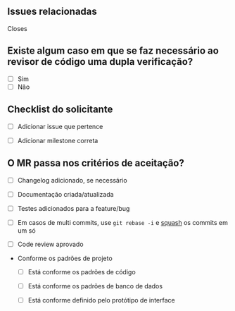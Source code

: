 ## Issues relacionadas

Closes <!-- Código da issue -->

## Existe algum caso em que se faz necessário ao revisor de código uma dupla verificação?

- [ ] Sim
- [ ] Não

<!-- Descreva em casos positivos -->

## Checklist do solicitante

- [ ] Adicionar issue que pertence
- [ ] Adicionar milestone correta


## O MR passa nos critérios de aceitação?

- [ ] Changelog adicionado, se necessário

- [ ] Documentação criada/atualizada

- [ ] Testes adicionados para a feature/bug

- [ ] Em casos de multi commits, use `git rebase -i` e [squash](https://git-scm.com/book/en/v2/Git-Tools-Rewriting-History#Squashing-Commits) os commits em um só

- [ ] Code review aprovado

- Conforme os padrões de projeto

    - [ ] Está conforme os padrões de código
    
    - [ ] Está conforme os padrões de banco de dados
    
    - [ ] Está conforme definido pelo protótipo de interface
